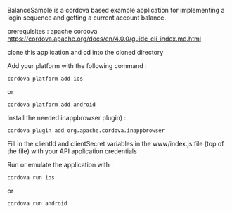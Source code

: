 BalanceSample is a cordova based example application for implementing a login sequence and getting a current account balance.

prerequisites :
apache cordova 
https://cordova.apache.org/docs/en/4.0.0/guide_cli_index.md.html

clone this application and cd into the cloned directory

Add your platform with the following command :

<pre><code>cordova platform add ios</code></pre>
or
<pre><code>cordova platform add android</code></pre>

Install the needed inappbrowser plugin) :

<pre><code>cordova plugin add org.apache.cordova.inappbrowser</code></pre>

Fill in the clientId and clientSecret variables in the www/index.js file (top of the file) with your API application credentials

Run or emulate the application with :

<pre><code>cordova run ios</code></pre>
or
<pre><code>cordova run android</code></pre>
